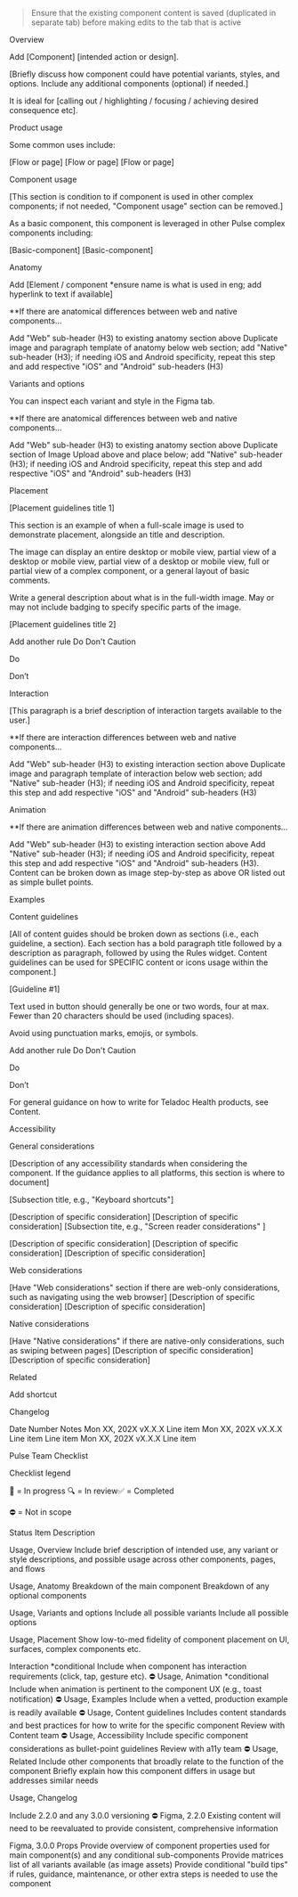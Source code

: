 > Ensure that the existing component content is saved (duplicated in
> separate tab) before making edits to the tab that is active 

Overview

 
Add
[Component] [intended action or design]. 

[Briefly discuss how component could have potential variants, styles, and options. Include any additional components (optional) if needed.]

It is ideal for [calling out / highlighting / focusing / achieving desired consequence etc].



Product usage

Some common uses include:

[Flow or page]
[Flow or page]
[Flow or page]


Component usage

[This section is condition to if component is used in other complex components; if not needed, "Component usage" section can be removed.]

As a basic component, this component is leveraged in other Pulse complex components including:

[Basic-component]
[Basic-component]



Anatomy

 
Add
[Element / component *ensure name is what is used in eng; add hyperlink to text if available]


**If there are anatomical differences between web and native components...

Add "Web" sub-header (H3) to existing anatomy section above
Duplicate image and paragraph template of anatomy below web section; add "Native" sub-header (H3); if needing iOS and Android specificity, repeat this step and add respective "iOS" and "Android" sub-headers (H3)



Variants and options

You can inspect each variant and style in the Figma tab. 

**If there are anatomical differences between web and native components...

Add "Web" sub-header (H3) to existing anatomy section above
Duplicate section of Image Upload above and place below; add "Native" sub-header (H3); if needing iOS and Android specificity, repeat this step and add respective "iOS" and "Android" sub-headers (H3)



Placement

[Placement guidelines title 1]

This section is an example of when a full-scale image is used to demonstrate placement, alongside an title and description. 

The image can display an entire desktop or mobile view, partial view of a desktop or mobile view, partial view of a desktop or mobile view, full or partial view of a complex component, or a general layout of basic comments. 

Write a general description about what is in the full-width image. May or may not include badging to specify specific parts of the image. 



[Placement guidelines title 2]

Add another rule
Do
Don't
Caution


Do



Don’t




Interaction

[This paragraph is a brief description of interaction targets available to the user.]


**If there are interaction differences between web and native components...

Add "Web" sub-header (H3) to existing interaction section above
Duplicate image and paragraph template of interaction below web section; add "Native" sub-header (H3); if needing iOS and Android specificity, repeat this step and add respective "iOS" and "Android" sub-headers (H3)



Animation 

**If there are animation differences between web and native components...

Add "Web" sub-header (H3) to existing interaction section above
Add "Native" sub-header (H3); if needing iOS and Android specificity, repeat this step and add respective "iOS" and "Android" sub-headers (H3). Content can be broken down as image step-by-step as above OR listed out as simple bullet points.



Examples 






Content guidelines

[All of content guides should be broken down as sections (i.e., each guideline, a section). Each section has a bold paragraph title followed by a description as paragraph, followed by using the Rules widget. Content guidelines can be used for SPECIFIC content or icons usage within the component.] 

[Guideline #1]

Text used in button should generally be one or two words, four at max. Fewer than 20 characters should be used (including spaces).

Avoid using punctuation marks, emojis, or symbols.

Add another rule
Do
Don't
Caution


Do



Don’t

For general guidance on how to write for Teladoc Health products, see Content.




Accessibility

General considerations

[Description of any accessibility standards when considering the component. If the guidance applies to all platforms, this section is where to document]

[Subsection title, e.g., "Keyboard shortcuts"]

[Description of specific consideration]
[Description of specific consideration]
[Subsection tite, e.g., "Screen reader considerations" ]

[Description of specific consideration]
[Description of specific consideration]
[Description of specific consideration]


Web considerations 

[Have "Web considerations" section if there are web-only considerations, such as navigating using the web browser]
[Description of specific consideration]
[Description of specific consideration]


Native considerations

[Have "Native considerations" if there are native-only considerations, such as swiping between pages]
[Description of specific consideration]
[Description of specific consideration]



Related 







Add shortcut



Changelog

Date
Number
Notes
Mon XX, 202X
vX.X.X
Line item
Mon XX, 202X
vX.X.X
Line item
Line item
Mon XX, 202X
vX.X.X
Line item



Pulse Team Checklist

Checklist legend

📝 = In progress 🔍 = In review✅ = Completed

⛔ = Not in scope

Status
Item
Description

Usage, Overview
Include brief description of intended use, any variant or style descriptions, and possible usage across other components, pages, and flows

Usage, Anatomy
Breakdown of the main component
Breakdown of any optional components

Usage, Variants and options
Include all possible variants 
Include all possible options

Usage, Placement
Show low-to-med fidelity of component placement on UI, surfaces, complex components etc.

Interaction *conditional
Include when component has interaction requirements (click, tap, gesture etc).
⛔
Usage, Animation *conditional
Include when animation is pertinent to the component UX (e.g., toast notification)
⛔
Usage, Examples 
Include when a vetted, production example is readily available
⛔
Usage, Content guidelines
Includes content standards and best practices for how to write for the specific component
Review with Content team
⛔
Usage, Accessibility 
Include specific component considerations as bullet-point guidelines
Review with a11y team
⛔
Usage, Related 
Include other components that broadly relate to the function of the component
Briefly explain how this component differs in usage but addresses similar needs 

Usage, Changelog

Include 2.2.0 and any 3.0.0 versioning
⛔
Figma, 2.2.0
Existing content will need to be reevaluated to provide consistent, comprehensive information

Figma, 3.0.0 Props
Provide overview of component properties used for main component(s) and any conditional sub-components
Provide matrices list of all variants available (as image assets)
Provide conditional "build tips" if rules, guidance, maintenance, or other extra steps is needed to use the component


